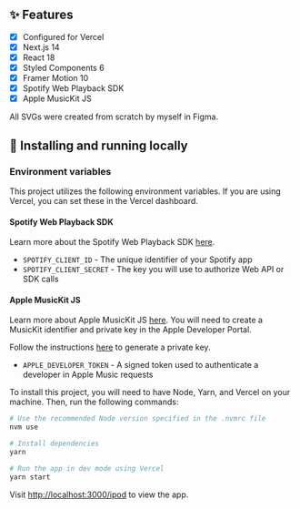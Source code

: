 <!-- ![ipod_og](https://user-images.githubusercontent.com/21055469/71636084-6081a800-2be0-11ea-98ee-9599a3396c84.png) -->

<!-- ### by Tanner Villarete | [LinkedIn](http://linkedin.com/in/tvillarete) | [Website](http://tannerv.com) -->

<!-- Before the days of streaming services, we relied on physical devices to store our limited libraries of music. Now with the streaming age, we no longer rely on physical storage and have endless hours of songs at our disposal. This project is an homage to the good 'ol days. A mix of the old and new. Experience the iPod Classic you used to own that now connects to Spotify and Apple Music — the two most popular music streaming platforms in the world.

I built this thing to be very extensible – to the point where it can even run games (like brick!). In the future I might consider adding a few more little apps and easter eggs (theming?).

![ipod](https://user-images.githubusercontent.com/21055469/71572818-c877a780-2a95-11ea-9e4e-6b0476ff172b.gif) -->

## ✨ Features

- [x] Configured for Vercel
- [x] Next.js 14
- [x] React 18
- [x] Styled Components 6
- [x] Framer Motion 10
- [x] Spotify Web Playback SDK
- [x] Apple MusicKit JS

All SVGs were created from scratch by myself in Figma.

## 🔨 Installing and running locally

### Environment variables

This project utilizes the following environment variables. If you are using Vercel, you can set these in the Vercel dashboard.

#### Spotify Web Playback SDK

Learn more about the Spotify Web Playback SDK [here](https://developer.spotify.com/documentation/web-playback-sdk/quick-start/).

- `SPOTIFY_CLIENT_ID` - The unique identifier of your Spotify app
- `SPOTIFY_CLIENT_SECRET` - The key you will use to authorize Web API or SDK calls

#### Apple MusicKit JS

Learn more about Apple MusicKit JS [here](https://developer.apple.com/documentation/musickitjs). You will need to create a MusicKit identifier and private key in the Apple Developer Portal.

Follow the instructions [here](https://developer.apple.com/documentation/applemusicapi/getting_keys_and_creating_tokens) to generate a private key.

- `APPLE_DEVELOPER_TOKEN` - A signed token used to authenticate a developer in Apple Music requests

To install this project, you will need to have Node, Yarn, and Vercel on your machine.
Then, run the following commands:

```bash
# Use the recommended Node version specified in the .nvmrc file
nvm use

# Install dependencies
yarn

# Run the app in dev mode using Vercel
yarn start
```

Visit [http://localhost:3000/ipod](http://localhost:3000/ipod) to view the app.
